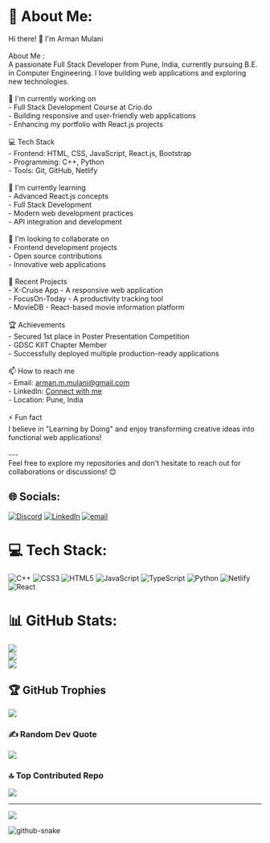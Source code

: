 # 💫 About Me:
Hi there! 👋 I'm Arman Mulani<br><br>About Me :<br>A passionate Full Stack Developer from Pune, India, currently pursuing B.E. in Computer Engineering. I love building web applications and exploring new technologies.<br><br>🚀 I'm currently working on<br>- Full Stack Development Course at Crio.do<br>- Building responsive and user-friendly web applications<br>- Enhancing my portfolio with React.js projects<br><br>💻 Tech Stack<br>- Frontend: HTML, CSS, JavaScript, React.js, Bootstrap<br>- Programming: C++, Python<br>- Tools: Git, GitHub, Netlify<br><br>🌱 I'm currently learning<br>- Advanced React.js concepts<br>- Full Stack Development<br>- Modern web development practices<br>- API integration and development<br><br>👯 I'm looking to collaborate on<br>- Frontend development projects<br>- Open source contributions<br>- Innovative web applications<br><br>🎯 Recent Projects<br>- X-Cruise App - A responsive web application<br>- FocusOn-Today - A productivity tracking tool<br>- MovieDB - React-based movie information platform<br><br>🏆 Achievements<br>- Secured 1st place in Poster Presentation Competition<br>- GDSC KIIT Chapter Member<br>- Successfully deployed multiple production-ready applications<br><br>📫 How to reach me<br>- Email: arman.m.mulani@gmail.com<br>- LinkedIn: [Connect with me](Your-LinkedIn-URL)<br>- Location: Pune, India<br><br>⚡ Fun fact<br>I believe in "Learning by Doing" and enjoy transforming creative ideas into functional web applications!<br><br>---<br>Feel free to explore my repositories and don't hesitate to reach out for collaborations or discussions! 😊


## 🌐 Socials:
[![Discord](https://img.shields.io/badge/Discord-%237289DA.svg?logo=discord&logoColor=white)](https://discord.gg/https://discord.gg/8eY6hWVZ) [![LinkedIn](https://img.shields.io/badge/LinkedIn-%230077B5.svg?logo=linkedin&logoColor=white)](https://linkedin.com/in/https://www.linkedin.com/in/armanmul/) [![email](https://img.shields.io/badge/Email-D14836?logo=gmail&logoColor=white)](mailto:arman.m.mulani@gmail.com) 

# 💻 Tech Stack:
![C++](https://img.shields.io/badge/c++-%2300599C.svg?style=flat&logo=c%2B%2B&logoColor=white) ![CSS3](https://img.shields.io/badge/css3-%231572B6.svg?style=flat&logo=css3&logoColor=white) ![HTML5](https://img.shields.io/badge/html5-%23E34F26.svg?style=flat&logo=html5&logoColor=white) ![JavaScript](https://img.shields.io/badge/javascript-%23323330.svg?style=flat&logo=javascript&logoColor=%23F7DF1E) ![TypeScript](https://img.shields.io/badge/typescript-%23007ACC.svg?style=flat&logo=typescript&logoColor=white) ![Python](https://img.shields.io/badge/python-3670A0?style=flat&logo=python&logoColor=ffdd54) ![Netlify](https://img.shields.io/badge/netlify-%23000000.svg?style=flat&logo=netlify&logoColor=#00C7B7) ![React](https://img.shields.io/badge/react-%2320232a.svg?style=flat&logo=react&logoColor=%2361DAFB)
# 📊 GitHub Stats:
![](https://github-readme-stats.vercel.app/api?username=armanmulani&theme=catppuccin_latte&hide_border=false&include_all_commits=false&count_private=false)<br/>
![](https://nirzak-streak-stats.vercel.app/?user=armanmulani&theme=catppuccin_latte&hide_border=false)<br/>
![](https://github-readme-stats.vercel.app/api/top-langs/?username=armanmulani&theme=catppuccin_latte&hide_border=false&include_all_commits=false&count_private=false&layout=compact)

## 🏆 GitHub Trophies
![](https://github-profile-trophy.vercel.app/?username=armanmulani&theme=catppuccin_latte&no-frame=false&no-bg=false&margin-w=4)

### ✍️ Random Dev Quote
![](https://quotes-github-readme.vercel.app/api?type=vetical&theme=light)

### 🔝 Top Contributed Repo
![](https://github-contributor-stats.vercel.app/api?username=armanmulani&limit=5&theme=catppuccin_latte&combine_all_yearly_contributions=true)

---
[![](https://visitcount.itsvg.in/api?id=armanmulani&icon=0&color=0)](https://visitcount.itsvg.in)


<picture>
  <source media="(prefers-color-scheme: dark)" srcset="https://raw.githubusercontent.com/tobiasmeyhoefer/tobiasmeyhoefer/output/github-snake-dark.svg" />
  <source media="(prefers-color-scheme: light)" srcset="https://raw.githubusercontent.com/tobiasmeyhoefer/tobiasmeyhoefer/output/github-snake.svg" />
  <img alt="github-snake" src="https://raw.githubusercontent.com/tobiasmeyhoefer/tobiasmeyhoefer/output/github-snake.svg" />
</picture>

